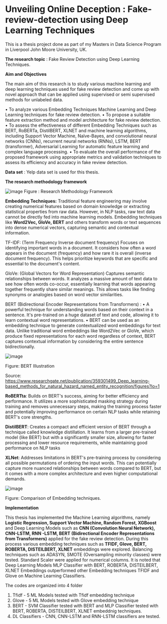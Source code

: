 # Unveiling Online Deception : Fake-review-detection using Deep Learning Techniques

This is a thesis project done as part of my Masters in Data Science Program in Liverpool John Moore University, UK.

**The research topic** : Fake Review Detection using Deep Learning Techniques.

**Aim and Objectives**

The main aim of this research is to study various machine learning and deep learning techniques used for fake review detection and come up with novel approach that can be applied using supervised or semi supervised methods for unlabeled data.

• To analyze various Embedding Techniques Machine Learning and Deep Learning techniques for fake review detection.
• To propose a suitable feature extraction method and model architecture for fake review detection.
• To assess the effectiveness of different Embedding Techniques such as BERT, RoBERTa, DistilBERT, XLNET and machine learning algorithms, including Support Vector Machine, Naïve-Bayes, and convolutional neural networks (CNNs), recurrent neural networks (RNNs), LSTM, BERT (transformer),  Adversarial Learning for automatic feature learning and complex language processing.
• To evaluate the overall performance of the proposed framework using appropriate metrics and validation techniques to assess its efficiency and accuracy in fake review detection.

**Data set** : Yelp data set is used for this thesis.

**The research methodology framework**

![image](https://github.com/srinay2007/Fake-review-detection/assets/98680554/3940c88d-df28-4324-b0a0-37e2beaaaf84)
Figure : Research Methodology Framework

**Embedding Techniques:** 
Traditional feature engineering may involve creating numerical features based on domain knowledge or extracting statistical properties from raw data. However, in NLP tasks, raw text data cannot be directly fed into machine learning models. Embedding techniques like **Word2Vec, GloVe, BERT** and others transform words or text sequences into dense numerical vectors, capturing semantic and contextual information.

TF-IDF: (Term Frequency Inverse document frequency)
Focuses on identifying important words in a document. It considers how often a word appears in the document (frequency) and how rare it is overall (inverse document frequency). This helps prioritize keywords that are specific and essential to the document's content.

GloVe: (Global Vectors for Word Representation) 
Captures semantic relationships between words. It analyzes a massive amount of text data to see how often words co-occur, essentially learning that words appearing together frequently share similar meanings. This allows tasks like finding synonyms or analogies based on word vector similarities.

BERT (Bidirectional Encoder Representations from Transformers) : 
•	A powerful technique for understanding words based on their context in a sentence. It's pre-trained on a huge dataset of text and code, allowing it to learn contextual word representations. 
•	BERT can be used as an embedding technique to generate contextualized word embeddings for text data. Unlike traditional word embeddings like Word2Vec or GloVe, which produce fixed representations for each word regardless of context, BERT captures contextual information by considering the entire sentence bidirectionally.

![image](https://github.com/srinay2007/Fake-review-detection/assets/98680554/c4d9ba5c-3415-4635-9cec-45581968d8b4)
 
Figure: BERT Illustration

Source: https://www.researchgate.net/publication/359301499_Deep_learning-based_methods_for_natural_hazard_named_entity_recognition/figures?lo=1

**RoBERTta**: Builds on BERT's success, aiming for better efficiency and performance. It utilizes a more sophisticated masking strategy during training and removes unnecessary steps, making the training process faster and potentially improving performance on certain NLP tasks while retaining BERT's core strengths.

**DistilBERT**: Creates a compact and efficient version of BERT through a technique called knowledge distillation. It learns from a larger pre-trained model (like BERT) but with a significantly smaller size, allowing for faster processing and lower resource requirements, while maintaining good performance on NLP tasks

**XLNet**: Addresses limitations in BERT's pre-training process by considering all possible permutations of ordering the input words. This can potentially capture more nuanced relationships between words compared to BERT, but it comes with a more complex architecture and even higher computational demands.
 
![image](https://github.com/srinay2007/Fake-review-detection/assets/98680554/b472d56e-72e9-4770-b609-c7bc36847ff4)

Figure: Comparison of Embedding techniques.

**Implementation**

This thesis has implemented  the Machine Learning algorithms, namely **Logistic Regression, Support Vector Machine, Random Forest, XGBoost** and Deep Learning Models such as **CNN (Convolution Neural Network), CNN-LSTM, RNN -LSTM, BERT (Bidirectional Encoder Representations from Transformers)** applied for the fake review detection. During this process various embedding techniques such as **TFIDF, Glove, BERT, ROBERTA, DISTEILBERT, XLNET** embeddings were explored. Balancing techniques such as ADASYN, SMOTE (Oversampling minority classes) were tested. Standard Scaler were applied for numerical columns. It is noted that Deep Learning Models MLP Classifier with BERT, ROBERTA, DISTEILBERT, XLNET Embeddings outperformed other Embedding techniques TFIDF and Glove on Machine Learning Classifiers.

The codes are organized into 4 folder 
1. Tfidf - 5 ML Models tested with Tfidf embedding technique
2. Glove - 5 ML Models tested with Glove embedding technique
3. BERT - SVM Classifier tested with BERT and MLP Classifier tested with BERT, ROBERTA, DISTEILBERT, XLNET embeddnig techniques. 
4. DL Classifiers - CNN, CNN-LSTM and RNN-LSTM classifiers are tested.




